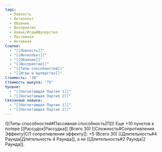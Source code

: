```yaml
---
tags:
  - Ловкость
  - Интеллект
  - Обаяние
  - Восприятие
  - Навык/ИгрыИШулерство
  - Пассивная
  - Активная
Ссылки:
  - "[[Ловкость]]"
  - "[[Интеллект]]"
  - "[[Обаяние]]"
  - "[[Восприятие]]"
  - "[[Типы способностей]]"
  - "[[Игры и шулерство]]"
Стоимость: "30"
Стоимость выкупа: "75"
Уровни:
  - "[[Нагнетающая Партия 1]]"
  - "[[Нагнетающая Партия 2]]"
Связанные навыки:
  - "[[Нагнетающая Партия 1]]"
  - "[[Нагнетающая Партия 2]]"
---
```

([[Типы способностей#Пассивная способность|П]]) Еще +10 пунктов к потере [[Рассудок|Рассудка]] (Всего 30)
[[Сложность#Cопротивления Эффекту|СЛ сопротивления эффекту]]: +5 (Всего 30)
[[Длительность#4 Раунда|Длительность 4 Раунда]], а не [[Длительность#2 Раунда|2 Раунда]]. 